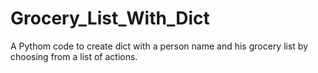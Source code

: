 # Grocery_List_With_Dict
A Pythom code to create dict with a person name and his grocery list by choosing from a list of actions.
